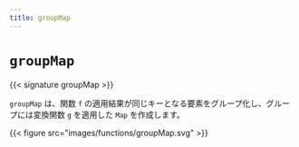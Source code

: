 ```yaml
---
title: groupMap
---
```


# `groupMap`

{{< signature groupMap >}}

`groupMap` は、関数 `f` の適用結果が同じキーとなる要素をグループ化し、グループには変換関数 `g` を適用した `Map` を作成します。

{{< figure src="images/functions/groupMap.svg" >}}
